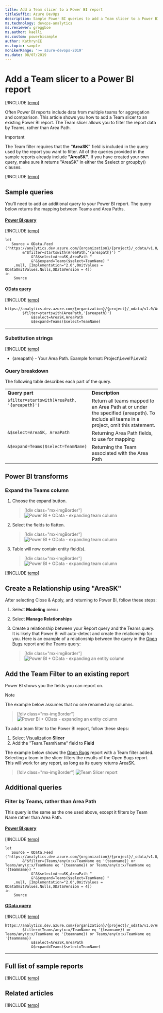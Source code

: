 ```yaml
---
title: Add a Team slicer to a Power BI report
titleSuffix: Azure DevOps
description: Sample Power BI queries to add a Team slicer to a Power BI report
ms.technology: devops-analytics
ms.reviewer: greggboe
ms.author: kaelli
ms.custom: powerbisample
author: KathrynEE
ms.topic: sample
monikerRange: '>= azure-devops-2019'
ms.date: 08/07/2019
---
```



# Add a Team slicer to a Power BI report

[!INCLUDE [temp](../includes/version-azure-devops.md)]

Often Power BI reports include data from multiple teams for aggregation and comparison. This article shows you how to add a Team slicer to an existing Power BI report. The Team slicer allows you to filter the report data by Teams, rather than Area Path.

> [!IMPORTANT]
> The Team filter requires that the **"AreaSK"** field is included in the query used by the report you want to filter. 
> All of the queries provided in the sample reports already include **"AreaSK"**. 
> If you have created your own query, make sure it returns "AreaSK" in either the $select or groupby() clauses.

[!INCLUDE [temp](includes/sample-required-reading.md)]




## Sample queries

You'll need to add an additional query to your Power BI report. The query below returns the mapping between Teams and Area Paths.

#### [Power BI query](#tab/powerbi/)

[!INCLUDE [temp](includes/sample-powerbi-query.md)]

```
let
   Source = OData.Feed ("https://analytics.dev.azure.com/{organization}/{project}/_odata/v1.0/Areas?"
        &"$filter=startswith(AreaPath,'{areapath}') "
            &"&$select=AreaSK,AreaPath "
            &"&$expand=Teams($select=TeamName) "
    ,null, [Implementation="2.0",OmitValues = ODataOmitValues.Nulls,ODataVersion = 4]) 
in
    Source
```

#### [OData query](#tab/odata/)

[!INCLUDE [temp](includes/sample-odata-query.md)]

```
https://analytics.dev.azure.com/{organization}/{project}/_odata/v1.0/Areas?
        $filter=startswith(AreaPath,'{areapath}')
            &$select=AreaSK,AreaPath
            &$expand=Teams($select=TeamName)
```

***

### Substitution strings

[!INCLUDE [temp](includes/sample-query-substitutions.md)]
* {areapath} - Your Area Path. Example format: Project\Level1\Level2



### Query breakdown


The following table describes each part of the query.

<table width="90%">
<tbody valign="top">
<tr><td width="25%"><b>Query part</b></td><td><b>Description</b></td><tr>
<tr><td><code>$filter=startswith(AreaPath, '{areapath}')</code></td><td>Return all teams mapped to an Area Path at or under the specified {areapath}. To include all teams in a project, omit this statement.</td><tr>
<tr><td><code>&$select=AreaSK, AreaPath</code></td><td>Returning Area Path fields, to use for mapping</td><tr>
<tr><td><code>&$expand=Teams($select=TeamName)</code></td><td>Returning the Team associated with the Area Path</td><tr>
</tbody>
</table>


## Power BI transforms

### Expand the Teams column

1. Choose the expand button.

    > [!div class="mx-imgBorder"] 
    > ![Power BI + OData - expanding team column](media/odatapowerbi-expandteam.png)

1. Select the fields to flatten.

    > [!div class="mx-imgBorder"] 
    > ![Power BI + OData - expanding team column](media/odatapowerbi-expandteam2.png)

1. Table will now contain entity field(s).

    > [!div class="mx-imgBorder"] 
    > ![Power BI + OData - expanding team column](media/odatapowerbi-expandteam3.png)

[!INCLUDE [temp](includes/sample-finish-query.md)]

## Create a Relationship using "AreaSK"

After selecting Close & Apply, and returning to Power BI, follow these steps:

1. Select **Modeling** menu
1. Select **Manage Relationships**
1. Create a relationship between your Report query and the Teams query. It is likely that Power BI will auto-detect and create the relationship for you. Here is an example of a relationship between the query in the [Open Bugs](sample-boards-openbugs.md) report and the Teams query:

    > [!div class="mx-imgBorder"] 
    > ![Power BI + OData - expanding an entity column](media/odatapowerbi-timeslicer-relationships.png)
    
## Add the Team Filter to an existing report

Power BI shows you the fields you can report on. 

> [!NOTE]   
> The example below assumes that no one renamed any columns. 

> [!div class="mx-imgBorder"] 
> ![Power BI + OData - expanding an entity column](media/odatapowerbi-timeslicer-fields.png)

To add a team filter to the Power BI report, follow these steps:

1. Select Visualization **Slicer**
1. Add the "Team.TeamName" field to **Field**

The example below shows the [Open Bugs](sample-boards-openbugs.md) report with a Team filter added. Selecting a team in the slicer filters the results of the Open Bugs report. This will work for any report, as long as its query returns AreaSK.

> [!div class="mx-imgBorder"] 
> ![Team Slicer report](media/odatapowerbi-timeslicer-report.png)

## Additional queries

### Filter by Teams, rather than Area Path

This query is the same as the one used above, except it filters by Team Name rather than Area Path. 

#### [Power BI query](#tab/powerbi/)

[!INCLUDE [temp](includes/sample-powerbi-query.md)]

```
let
   Source = OData.Feed ("https://analytics.dev.azure.com/{organization}/{project}/_odata/v1.0/Areas?"
        &"$filter=(Teams/any(x:x/TeamName eq '{teamname}) or Teams/any(x:x/TeamName eq '{teamname}) or Teams/any(x:x/TeamName eq '{teamname}) "
            &"&$select=AreaSK,AreaPath "
            &"&$expand=Teams($select=TeamName) "
    ,null, [Implementation="2.0",OmitValues = ODataOmitValues.Nulls,ODataVersion = 4]) 
in
    Source
```

#### [OData query](#tab/odata/)

[!INCLUDE [temp](includes/sample-odata-query.md)]

```
https://analytics.dev.azure.com/{organization}/{project}/_odata/v1.0/Areas?
        $filter=(Teams/any(x:x/TeamName eq '{teamname}) or Teams/any(x:x/TeamName eq '{teamname}) or Teams/any(x:x/TeamName eq '{teamname})
            &$select=AreaSK,AreaPath
            &$expand=Teams($select=TeamName)
```

***

## Full list of sample reports

[!INCLUDE [temp](includes/sample-fulllist.md)]

## Related articles

[!INCLUDE [temp](includes/sample-relatedarticles.md)]
